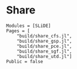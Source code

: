 <!-- # Build
```@autodocs
Modules = [SLiDE]
Pages = ["build/build.jl"]
Public = false
``` -->

# Share

```@autodocs
Modules = [SLiDE]
Pages = [
    "build/share_cfs.jl",
    "build/share_gsp.jl",
    "build/share_pce.jl",
    "build/share_sgf.jl",
    "build/share_utd.jl"]
Public = false
```

